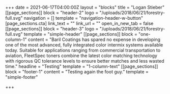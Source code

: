 +++
date = 2021-06-17T04:00:00Z
layout = "blocks"
title = "Logan Stieber"
[[page_sections]]
block = "header-2"
logo = "/uploads/2018/06/21/forestry-full.svg"
navigation = []
template = "navigation-header-w-button"
[page_sections.cta]
link_text = ""
link_url = ""
open_in_new_tab = false
[[page_sections]]
block = "header-3"
logo = "/uploads/2018/06/21/forestry-full.svg"
template = "simple-header"
[[page_sections]]
block = "one-column-1"
content = "Baril Coatings has spared no expense in developing one of the most advanced, fully integrated color intermix systems available today. Suitable for applications ranging from commercial transportation to aviation, FleetSpec toners combine the latest color matching technology with rigorous QC tolerance levels to ensure better matches and less wasted time."
headline = "Testing"
template = "1-column-text"
[[page_sections]]
block = "footer-1"
content = "Testing again the foot guy."
template = "simple-footer"

+++

